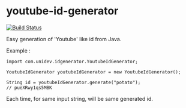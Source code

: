 # youtube-id-generator

[![Build Status](https://travis-ci.org/universal-development/youtube-id-generator.svg?branch=master)](https://travis-ci.org/universal-development/youtube-id-generator)

Easy generation of 'Youtube' like id from Java.

Example :

```
import com.unidev.idgenerator.YoutubeIdGenerator;

YoutubeIdGenerator youtubeIdGenerator = new YoutubeIdGenerator();

String id = youtubeIdGenerator.generate("potato");
// pueXRwy1qs5MBK

```

Each time, for same input string, will be same generated id.



